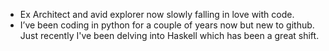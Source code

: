- Ex Architect and avid explorer now slowly falling in love with code.
- I’ve been coding in python for a couple of years now but new to github. Just recently I've been delving into Haskell which has been a great shift.


<!---
Bradley-Heather/Bradley-Heather is a ✨ special ✨ repository because its `README.md` (this file) appears on your GitHub profile.
You can click the Preview link to take a look at your changes.
--->
